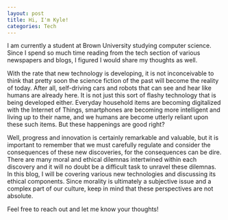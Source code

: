 ```yaml
---
layout: post
title: Hi, I'm Kyle!
categories: Tech
---
```

I am currently a student at Brown University studying computer science. Since I spend so much time reading from the tech section of various newspapers and blogs, I figured I would share my thoughts as well.

<!--more-->

With the rate that new technology is developing, it is not inconceivable to think that pretty soon the science fiction of the past will become the reality of today. After all, self-driving cars and robots that can see and hear like humans are already here. It is not just this sort of flashy technology that is being developed either. Everyday household items are becoming digitalized with the Internet of Things, smartphones are becoming more intelligent and living up to their name, and we humans are become utterly reliant upon these such items. But these happenings are good right?

Well, progress and innovation is certainly remarkable and valuable, but it is important to remember that we must carefully regulate and consider the consequences of these new discoveries, for the consequences can be dire. There are many moral and ethical dilemnas intertwined within each discovery and it will no doubt be a difficult task to unravel these dilemnas. In this blog, I will be covering various new technologies and discussing its ethical components. Since morality is ultimately a subjective issue and a complex part of our culture, keep in mind that these perspectives are not absolute.

Feel free to reach out and let me know your thoughts!
